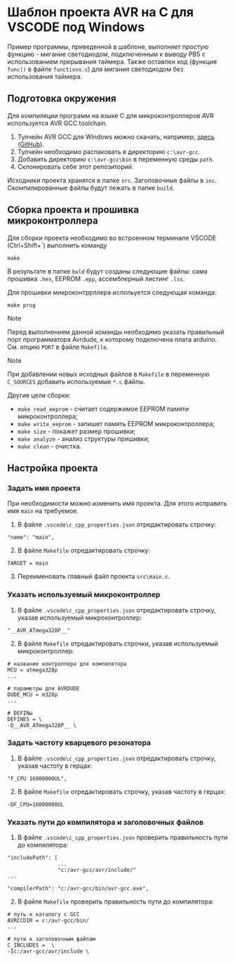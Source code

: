 # Шаблон проекта AVR на C для VSCODE под Windows

Пример программы, приведенной в шаблоне, выполняет простую функцию - мигание светодиодом, подключенным к выводу PB5 с использованием прерывания таймера. Также оставлен код (функция `func()` в файле `functions.c`) для мигания светодиодом без использования таймера.

## Подготовка окружения

Для компиляции программ на языке C для микроконтроллеров AVR используется AVR GCC toolchain.

1. Тулчейн AVR GCC для Windows можно скачать, например, [здесь](https://blog.zakkemble.net/avr-gcc-builds/) ([GitHub](https://github.com/ZakKemble/avr-gcc-build/releases)).
2. Тулчейн необходимо распаковать в директорию `c:\avr-gcc`. 
3. Добавить директорию `c:\avr-gcc\bin` в переменную среды `path`.
4. Склонировать себе этот репозиторий.

Исходники проекта хранятся в папке `src`. Заголовочные файлы в `inc`. Скомпилированные файлы будут лежать в папке `build`.

## Сборка проекта и прошивка микроконтроллера

Для сборки проекта необходимо во встроенном терминале VSCODE (Ctrl+Shift+\`) выполнить команду 

```
make
```

В результате в папке `buld` будут созданы следующие файлы: сама прошивка `.hex`, EEPROM `.epp`, ассемблерный листинг `.lss`.

Для прошивки микроконтррллера испольуется следующая команда:

```
make prog
```

> [!NOTE]
> Перед выполнением данной команды необходимо указать правильный порт программатора Avrdude, к которому подключена плата arduino. См. опцию `PORT` в файле `Makefile`.

> [!NOTE]
> При добавлении новых исходных файлов в `Makefile` в переменную `C_SOURCES` добавить используемые `*.c` файлы.

Другие цели сборки:

- `make read_eeprom` - считает содержимое EEPROM памяти микроконтроллера;
- `make write_eeprom` - запишет память EEPROM микроконтроллера;
- `make size` - покажет размер прошивки;
- `make analyze` - анализ структуры пришивки;
- `make clean` - очистка.

## Настройка проекта

### Задать имя проекта

При необходимости можно изменить имя проекта. Для этого исправить имя `main` на требуемое.

1. В файле `.vscode\c_cpp_properties.json` отредактировать строчку:

```
"name": "main",
```

2. В файле `Makefile` отредактировать строчку:

```
TARGET = main
```

3. Переименовать главный файл проекта `src\main.c`.

### Указать используемый микроконтроллер

1. В файле `.vscode\c_cpp_properties.json` отредактировать строчку, указав используемый микроконтроллер:

```
"__AVR_ATmega328P__"
```

2. В файле `Makefile` отредактировать строчки, указав используемый микроконтроллер:

```
# название контроллера для компилятора
MCU = atmega328p
...

# параметры для AVRDUDE
DUDE_MCU = m328p
...

# DEFINы
DEFINES = \
-D__AVR_ATmega328P__ \
```

### Задать частоту кварцевого резонатора

1. В файле `.vscode\c_cpp_properties.json` отредактировать строчку, указав частоту в герцах:

```
"F_CPU 16000000UL",
```

2. В файле `Makefile` отредактировать строчку, указав частоту в герцах:

```
-DF_CPU=16000000UL
```

### Указать пути до компилятора и заголовочных файлов

1. В файле `.vscode\c_cpp_properties.json` проверить правильность пути до компилятора:

```
"includePath": [
				...
                "c:/avr-gcc/avr/include/"
...

"compilerPath": "c:/avr-gcc/bin/avr-gcc.exe",
```

2. В файле `Makefile` проверить правильность пути до компилятора:

```
# путь к каталогу с GCC
AVRCCDIR = c:/avr-gcc/bin/
...

# пути к заголовочным файлам
C_INCLUDES =  \
-Ic:/avr-gcc/avr/include \
```

